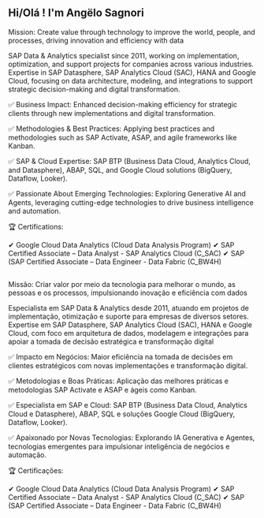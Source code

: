 ## Hi/Olá ! I'm Angëlo Sagnori

Mission: Create value through technology to improve the world, people, and processes, driving innovation and efficiency with data 

SAP Data & Analytics specialist since 2011, working on implementation, optimization, and support projects for companies across various industries. Expertise in SAP Datasphere, SAP Analytics Cloud (SAC), HANA and Google Cloud, focusing on data architecture, modeling, and integrations to support strategic decision-making and digital transformation.

✅ Business Impact: Enhanced decision-making efficiency for strategic clients through new implementations and digital transformation.

✅ Methodologies & Best Practices: Applying best practices and methodologies such as SAP Activate, ASAP, and agile frameworks like Kanban.

✅ SAP & Cloud Expertise: SAP BTP (Business Data Cloud, Analytics Cloud, and Datasphere), ABAP, SQL, and Google Cloud solutions (BigQuery, Dataflow, Looker).

✅ Passionate About Emerging Technologies: Exploring Generative AI and Agents, leveraging cutting-edge technologies to drive business intelligence and automation.

🏆 Certifications:

✔ Google Cloud Data Analytics (Cloud Data Analysis Program)
✔ SAP Certified Associate – Data Analyst - SAP Analytics Cloud (C_SAC) 
✔ SAP (SAP Certified Associate – Data Engineer - Data Fabric (C_BW4H)

## 
Missão: Criar valor por meio da tecnologia para melhorar o mundo, as pessoas e os processos, impulsionando inovação e eficiência com dados

Especialista em SAP Data & Analytics desde 2011, atuando em projetos de implementação, otimização e suporte para empresas de diversos setores. Expertise em SAP Datasphere, SAP Analytics Cloud (SAC), HANA e Google Cloud, com foco em arquitetura de dados, modelagem e integrações para apoiar a tomada de decisão estratégica e transformação digital

✅ Impacto em Negócios: Maior eficiência na tomada de decisões em clientes estratégicos com novas implementações e transformação digital.

✅ Metodologias e Boas Práticas: Aplicação das melhores práticas e metodologias SAP Activate e ASAP e ágeis como Kanban.

✅ Especialista em SAP e Cloud: SAP BTP (Business Data Cloud, Analytics Cloud e Datasphere), ABAP, SQL e soluções Google Cloud (BigQuery, Dataflow, Looker).

✅ Apaixonado por Novas Tecnologias: Explorando IA Generativa e Agentes, tecnologias emergentes para impulsionar inteligência de negócios e automação.

🏆 Certificações: 

✔ Google Cloud Data Analytics (Cloud Data Analysis Program)
✔ SAP Certified Associate – Data Analyst - SAP Analytics Cloud (C_SAC) 
✔ SAP (SAP Certified Associate – Data Engineer - Data Fabric (C_BW4H)

<!--
**ASAGNORI/ASAGNORI** is a ✨ _special_ ✨ repository because its `README.md` (this file) appears on your GitHub profile.

Here are some ideas to get you started:

- 🔭 I’m currently working on ...
- 🌱 I’m currently learning ...
- 👯 I’m looking to collaborate on ...
- 🤔 I’m looking for help with ...
- 💬 Ask me about ...
- 📫 How to reach me: ...
- 😄 Pronouns: ...
- ⚡ Fun fact: ...
-->
